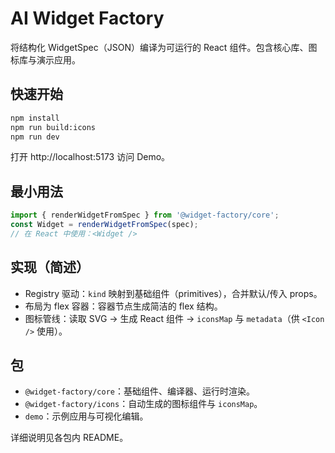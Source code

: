 # AI Widget Factory

将结构化 WidgetSpec（JSON）编译为可运行的 React 组件。包含核心库、图标库与演示应用。

## 快速开始
```bash
npm install
npm run build:icons
npm run dev
```
打开 http://localhost:5173 访问 Demo。

## 最小用法
```js
import { renderWidgetFromSpec } from '@widget-factory/core';
const Widget = renderWidgetFromSpec(spec);
// 在 React 中使用：<Widget />
```

## 实现（简述）
- Registry 驱动：`kind` 映射到基础组件（primitives），合并默认/传入 props。
- 布局为 flex 容器：容器节点生成简洁的 flex 结构。
- 图标管线：读取 SVG → 生成 React 组件 → `iconsMap` 与 `metadata`（供 `<Icon />` 使用）。

## 包
- `@widget-factory/core`：基础组件、编译器、运行时渲染。
- `@widget-factory/icons`：自动生成的图标组件与 `iconsMap`。
- `demo`：示例应用与可视化编辑。

详细说明见各包内 README。
